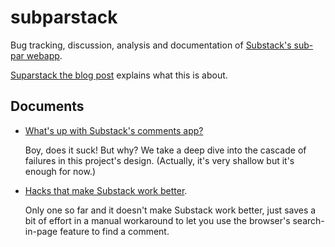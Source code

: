 # subparstack
Bug tracking, discussion, analysis and documentation of [Substack's sub-par webapp](https://substack.com/).

[Suparstack the blog post](https://thefsb.substack.com/p/subparstack) explains what this is about.


## Documents

- [What's up with Substack's comments app?](https://github.com/subparstack/subparstack/blob/main/Comments%20JS%20App%20Analysis.md)

    Boy, does it suck! But why? We take a deep dive into the cascade of failures in this project's design. 
    (Actually, it's very shallow but it's enough for now.)
    
- [Hacks that make Substack work better](https://github.com/subparstack/subparstack/blob/main/Console%20Snippets.md).

    Only one so far and it doesn't make Substack work better, just saves a bit of effort in a manual workaround 
    to let you use the browser's search-in-page feature to find a comment.


